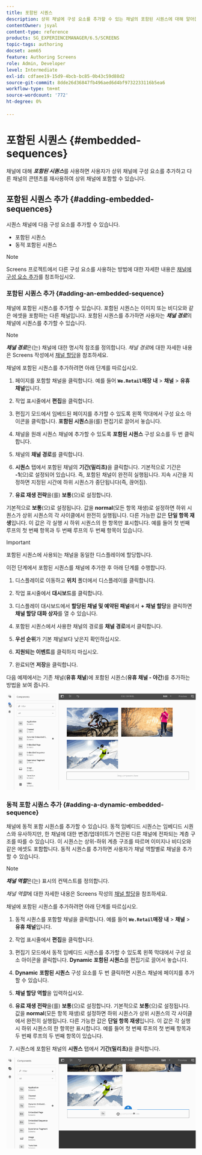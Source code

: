 ```yaml
---
title: 포함된 시퀀스
description: 상위 채널에 구성 요소를 추가할 수 있는 채널의 포함된 시퀀스에 대해 알아봅니다. 또는 다른 채널의 콘텐츠를 재사용하여 상위 채널에 임베드합니다.
contentOwner: jsyal
content-type: reference
products: SG_EXPERIENCEMANAGER/6.5/SCREENS
topic-tags: authoring
docset: aem65
feature: Authoring Screens
role: Admin, Developer
level: Intermediate
exl-id: cdfaee19-15d9-4bcb-bc85-0b43c59d88d2
source-git-commit: 8dde26d36847fb496aed6d4bf9732233116b5ea6
workflow-type: tm+mt
source-wordcount: '772'
ht-degree: 0%

---
```


# 포함된 시퀀스 {#embedded-sequences}

채널에 대해 ***포함된 시퀀스***&#x200B;를 사용하면 사용자가 상위 채널에 구성 요소를 추가하고 다른 채널의 콘텐츠를 재사용하여 상위 채널에 포함할 수 있습니다.

## 포함된 시퀀스 추가 {#adding-embedded-sequences}

시퀀스 채널에 다음 구성 요소를 추가할 수 있습니다.

* 포함된 시퀀스
* 동적 포함된 시퀀스

>[!NOTE]
>
>Screens 프로젝트에서 다른 구성 요소를 사용하는 방법에 대한 자세한 내용은 [채널에 구성 요소 추가](adding-components-to-a-channel.md)를 참조하십시오.

### 포함된 시퀀스 추가 {#adding-an-embedded-sequence}

채널에 포함된 시퀀스를 추가할 수 있습니다. 포함된 시퀀스는 이미지 또는 비디오와 같은 에셋을 포함하는 다른 채널입니다. 포함된 시퀀스를 추가하면 사용자는 ***채널 경로***&#x200B;의 채널에 시퀀스를 추가할 수 있습니다.

>[!NOTE]
>***채널 경로***은(는) 채널에 대한 명시적 참조를 정의합니다.
>*채널 경로*&#x200B;에 대한 자세한 내용은 Screens 작성에서 [채널 할당](channel-assignment.md)을 참조하세요.

채널에 포함된 시퀀스를 추가하려면 아래 단계를 따르십시오.

1. 페이지를 포함할 채널을 클릭합니다. 예를 들어 **`We.Retail`매장 내** > **채널** > **유휴 채널**&#x200B;입니다.

1. 작업 표시줄에서 **편집**&#x200B;을 클릭합니다.
1. 편집기 모드에서 임베드된 페이지를 추가할 수 있도록 왼쪽 막대에서 구성 요소 아이콘을 클릭합니다. **포함된 시퀀스**&#x200B;을(를) 편집기로 끌어서 놓습니다.
1. 채널을 원래 시퀀스 채널에 추가할 수 있도록 **포함된 시퀀스** 구성 요소를 두 번 클릭합니다.
1. 채널의 **채널 경로**&#x200B;를 클릭합니다.
1. **시퀀스** 탭에서 포함된 채널의 **기간(밀리초)**&#x200B;을 클릭합니다. 기본적으로 기간은 **-1**(으)로 설정되어 있습니다. 즉, 포함된 채널이 완전히 실행됩니다. 지속 시간을 지정하면 지정된 시간에 하위 시퀀스가 중단됩니다(즉, 끊어짐).

1. **유료 재생 전략**&#x200B;을(를) **보통**(으)로 설정합니다.

기본적으로 **보통**(으)로 설정됩니다. 값을 **normal**(모든 항목 재생)로 설정하면 하위 시퀀스가 상위 시퀀스의 각 사이클에서 완전히 실행됩니다. 다른 가능한 값은 **단일 항목 재생**&#x200B;입니다. 이 값은 각 실행 시 하위 시퀀스의 한 항목만 표시합니다. 예를 들어 첫 번째 루프의 첫 번째 항목과 두 번째 루프의 두 번째 항목이 있습니다.

>[!IMPORTANT]
>
>포함된 시퀀스에 사용되는 채널을 동일한 디스플레이에 할당합니다.
>
>이전 단계에서 포함된 시퀀스를 채널에 추가한 후 아래 단계를 수행합니다.
>
>1. 디스플레이로 이동하고 **위치** 폴더에서 디스플레이를 클릭합니다.
>1. 작업 표시줄에서 **대시보드**&#x200B;를 클릭합니다.
>1. 디스플레이 대시보드에서 **할당된 채널 및 예약된 패널**&#x200B;에서 **+ 채널 할당**&#x200B;을 클릭하면 **채널 할당 대화 상자**&#x200B;를 열 수 있습니다.
>
>1. 포함된 시퀀스에서 사용한 채널의 경로를 **채널 경로**&#x200B;에서 클릭합니다.
>1. **우선 순위**&#x200B;가 기본 채널보다 낮은지 확인하십시오.
>
>1. **지원되는 이벤트**&#x200B;를 클릭하지 마십시오.
>1. 완료되면 **저장**&#x200B;을 클릭합니다.
>

다음 예제에서는 기존 채널(**유휴 채널**)에 포함된 시퀀스(**유휴 채널 - 야간**)를 추가하는 방법을 보여 줍니다.

![new2](assets/new2.gif)

### 동적 포함 시퀀스 추가 {#adding-a-dynamic-embedded-sequence}

채널에 동적 포함 시퀀스를 추가할 수 있습니다. 동적 임베디드 시퀀스는 임베디드 시퀀스와 유사하지만, 한 채널에 대한 변경/업데이트가 연관된 다른 채널에 전파되는 계층 구조를 따를 수 있습니다. 이 시퀀스는 상위-하위 계층 구조를 따르며 이미지나 비디오와 같은 에셋도 포함합니다. 동적 시퀀스를 추가하면 사용자가 채널 역할별로 채널을 추가할 수 있습니다.

>[!NOTE]
>
>***채널 역할***&#x200B;은(는) 표시의 컨텍스트를 정의합니다.
>
>*채널 역할*&#x200B;에 대한 자세한 내용은 Screens 작성의 [채널 할당](channel-assignment.md)을 참조하세요.

채널에 포함된 시퀀스를 추가하려면 아래 단계를 따르십시오.

1. 동적 시퀀스를 포함할 채널을 클릭합니다. 예를 들어 **`We.Retail`매장 내** > **채널** > **유휴 채널**&#x200B;입니다.

1. 작업 표시줄에서 **편집**&#x200B;을 클릭합니다.
1. 편집기 모드에서 동적 임베디드 시퀀스를 추가할 수 있도록 왼쪽 막대에서 구성 요소 아이콘을 클릭합니다. **Dynamic** **포함된 시퀀스**&#x200B;를 편집기로 끌어서 놓습니다.

1. **Dynamic** **포함된 시퀀스** 구성 요소를 두 번 클릭하면 시퀀스 채널에 페이지를 추가할 수 있습니다.

1. **채널 할당 역할**&#x200B;을 입력하십시오.
1. **유료 재생 전략**&#x200B;을(를) **보통**(으)로 설정합니다. 기본적으로 **보통**(으)로 설정됩니다. 값을 **normal**(모든 항목 재생)로 설정하면 하위 시퀀스가 상위 시퀀스의 각 사이클에서 완전히 실행됩니다. 다른 가능한 값은 **단일 항목 재생**&#x200B;입니다. 이 값은 각 실행 시 하위 시퀀스의 한 항목만 표시합니다. 예를 들어 첫 번째 루프의 첫 번째 항목과 두 번째 루프의 두 번째 항목이 있습니다.

1. 시퀀스에 포함된 채널의 **시퀀스** 탭에서 **기간(밀리초)**&#x200B;을 클릭합니다.

![최신](assets/latest.gif)

